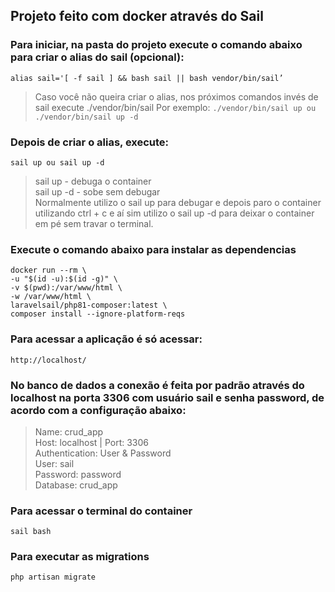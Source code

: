 ## Projeto feito com docker através do Sail
### Para iniciar, na pasta do projeto execute o comando abaixo para criar o alias do sail (opcional):
`alias sail='[ -f sail ] && bash sail || bash vendor/bin/sail’`

> Caso você não queira criar o alias, nos próximos comandos invés de sail execute ./vendor/bin/sail
> Por exemplo:
`./vendor/bin/sail up ou ./vendor/bin/sail up -d`

### Depois de criar o alias, execute:
`sail up ou sail up -d`
> sail up - debuga o container <br>
> sail up -d - sobe sem debugar <br>
> Normalmente utilizo o sail up para debugar e depois paro o container utilizando ctrl + c e aí sim utilizo o sail up -d para deixar o container em pé sem travar o terminal.

### Execute o comando abaixo para instalar as dependencias
`docker run --rm \ ` <br>
    `-u "$(id -u):$(id -g)" \` <br>
    `-v $(pwd):/var/www/html \` <br>
    `-w /var/www/html \` <br>
    `laravelsail/php81-composer:latest \` <br>
    `composer install --ignore-platform-reqs` <br>

### Para acessar a aplicação é só acessar:
`http://localhost/`

### No banco de dados a conexão é feita por padrão através do localhost na porta 3306 com usuário sail e senha password, de acordo com a configuração abaixo:

>Name: crud_app <br>
>Host: localhost   |   Port: 3306 <br>
>Authentication: User & Password <br>
>User: sail <br>
>Password: password <br>
>Database: crud_app <br>

### Para acessar o terminal do container
`sail bash`

### Para executar as migrations
`php artisan migrate`